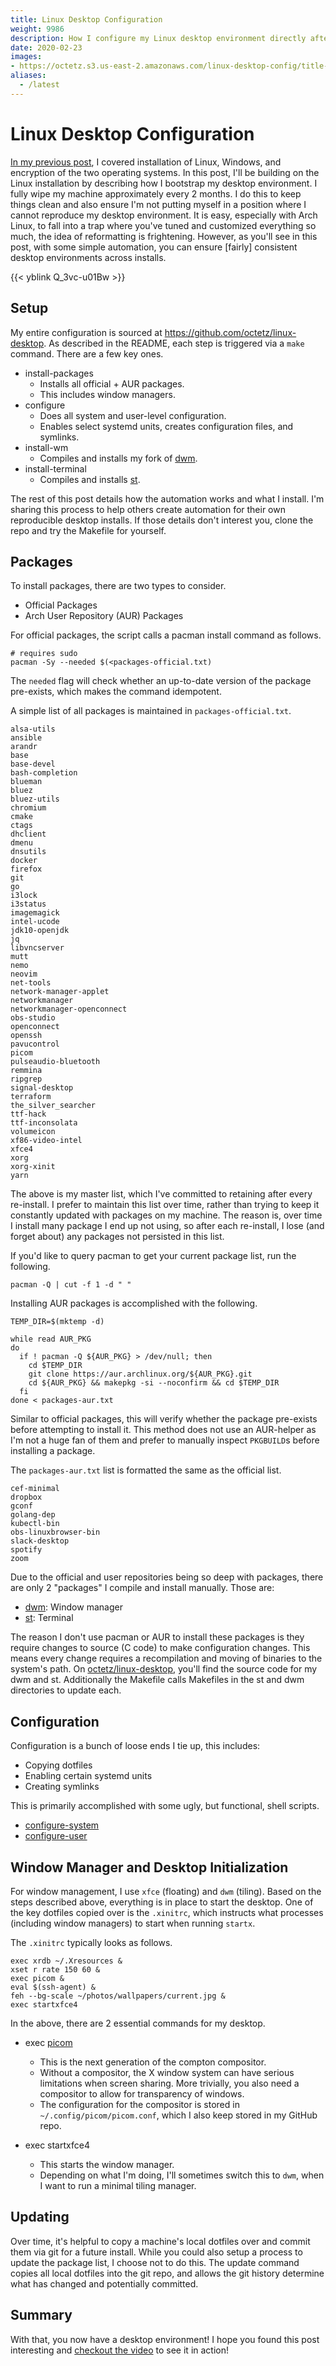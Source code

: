 ```yaml
---
title: Linux Desktop Configuration
weight: 9986
description: How I configure my Linux desktop environment directly after an install.
date: 2020-02-23
images:
- https://octetz.s3.us-east-2.amazonaws.com/linux-desktop-config/title-card.png
aliases:
  - /latest
---
```


# Linux Desktop Configuration

[In my previous post](../2020-2-16-arch-windows-install), I covered installation
of Linux, Windows, and encryption of the two operating systems. In this
post, I'll be building on the Linux installation by describing how I bootstrap
my desktop environment.  I fully wipe my machine approximately every 2 months. I
do this to keep things clean and also ensure I'm not putting myself in a
position where I cannot reproduce my desktop environment. It is easy, especially
with Arch Linux, to fall into a trap where you've tuned and customized
everything so much, the idea of reformatting is frightening. However, as you'll
see in this post, with some simple automation, you can ensure [fairly]
consistent desktop environments across installs.

{{< yblink Q_3vc-u01Bw >}}

## Setup

My entire configuration is sourced at https://github.com/octetz/linux-desktop.
As described in the README, each step is triggered via a `make` command. There
are a few key ones.

* install-packages
  * Installs all official + AUR packages.
  * This includes window managers.
* configure
  * Does all system and user-level configuration.
  * Enables select systemd units, creates configuration files, and symlinks.
* install-wm
  * Compiles and installs my fork of [dwm](https://dwm.suckless.org).
* install-terminal
  * Compiles and installs [st](https://st.suckless.org).

The rest of this post details how the automation works and what I install. I'm
sharing this process to help others create automation for their own
reproducible desktop installs. If
those details don't interest you, clone the repo and try the
Makefile for yourself.

## Packages

To install packages, there are two types to consider.

* Official Packages
* Arch User Repository (AUR) Packages

For official packages, the script calls a pacman install command as follows.

```
# requires sudo
pacman -Sy --needed $(<packages-official.txt)
```

The `needed` flag will check whether an up-to-date version of the package
pre-exists, which makes the command idempotent.

A simple list of all packages is maintained in `packages-official.txt`.

```
alsa-utils
ansible
arandr
base
base-devel
bash-completion
blueman
bluez
bluez-utils
chromium
cmake
ctags
dhclient
dmenu
dnsutils
docker
firefox
git
go
i3lock
i3status
imagemagick
intel-ucode
jdk10-openjdk
jq
libvncserver
mutt
nemo
neovim
net-tools
network-manager-applet
networkmanager
networkmanager-openconnect
obs-studio
openconnect
openssh
pavucontrol
picom
pulseaudio-bluetooth
remmina
ripgrep
signal-desktop
terraform
the_silver_searcher
ttf-hack
ttf-inconsolata
volumeicon
xf86-video-intel
xfce4
xorg
xorg-xinit
yarn
```

The above is my master list, which I've committed to retaining after every
re-install. I prefer to maintain this list over time, rather than trying to keep
it constantly updated with packages on my machine. The reason is, over time I
install many package I end up not using, so after each re-install, I lose (and
forget about) any packages not persisted in this list.

If you'd like to query pacman to get your current package list, run the
following.

```
pacman -Q | cut -f 1 -d " "
```

Installing AUR packages is accomplished with the following.

```
TEMP_DIR=$(mktemp -d)

while read AUR_PKG
do
  if ! pacman -Q ${AUR_PKG} > /dev/null; then 
    cd $TEMP_DIR
    git clone https://aur.archlinux.org/${AUR_PKG}.git
    cd ${AUR_PKG} && makepkg -si --noconfirm && cd $TEMP_DIR
  fi
done < packages-aur.txt
```

Similar to official packages, this will verify whether the package pre-exists
before attempting to install it. This method does not use an AUR-helper as I'm
not a huge fan of them and prefer to manually inspect `PKGBUILD`s before
installing a package.

The `packages-aur.txt` list is formatted the same as the official list.

```
cef-minimal
dropbox
gconf
golang-dep
kubectl-bin
obs-linuxbrowser-bin
slack-desktop
spotify
zoom
```

Due to the official and user repositories being so deep with packages, there are
only 2 "packages" I compile and install manually. Those are:

* [dwm](https://dwm.suckless.org): Window manager
* [st](https://st.suckless.org): Terminal

The reason I don't use pacman or AUR to install these packages is they require
changes to source (C code) to make configuration changes. This means every
change requires a recompilation and moving of binaries to the system's path. On
[octetz/linux-desktop](https://github.com/octetz/linux-desktop), you'll find
the source code for my dwm and st. Additionally the Makefile calls Makefiles in
the st and dwm directories to update each.

## Configuration

Configuration is a bunch of loose ends I tie up, this includes:

* Copying dotfiles
* Enabling certain systemd units
* Creating symlinks

This is primarily accomplished with some ugly, but functional, shell scripts.

* [configure-system](https://github.com/octetz/linux-desktop/blob/5d8f672b9ca75f9855841dfebd8ad5d0713e61c8/pkg/configure-system.sh#L1)
* [configure-user](https://github.com/octetz/linux-desktop/blob/5d8f672b9ca75f9855841dfebd8ad5d0713e61c8/pkg/configure-user.sh#L1)

## Window Manager and Desktop Initialization

For window management, I use `xfce` (floating) and `dwm` (tiling). Based on the
steps described above, everything is in place to start the desktop. One of the
key dotfiles copied over is the `.xinitrc`, which instructs what processes
(including window managers) to start when running `startx`.

The `.xinitrc` typically looks as follows.

```
exec xrdb ~/.Xresources &
xset r rate 150 60 &
exec picom &
eval $(ssh-agent) &
feh --bg-scale ~/photos/wallpapers/current.jpg &
exec startxfce4
```

In the above, there are 2 essential commands for my desktop.

* exec [picom](https://wiki.archlinux.org/index.php/Picom)
  * This is the next generation of the compton compositor.
  * Without a compositor, the X window system can have serious limitations when
    screen sharing. More trivially, you also need a compositor to allow for
    transparency of windows.
  * The configuration for the compositor is stored in
    `~/.config/picom/picom.conf`, which I also keep stored in my GitHub repo.

* exec startxfce4
  * This starts the window manager.
  * Depending on what I'm doing, I'll sometimes switch this to `dwm`, when I
    want to run a minimal tiling manager.

## Updating

Over time, it's helpful to copy a machine's local dotfiles over and commit them
via git for a future install. While you could also setup a process to update the
package list, I choose not to do this. The update command copies all local
dotfiles into the git repo, and allows the git history determine what has
changed and potentially committed.

## Summary

With that, you now have a desktop environment! I hope you found this post
interesting and [checkout the video](https://youtu.be/Q_3vc-u01Bw) to see it in action!
